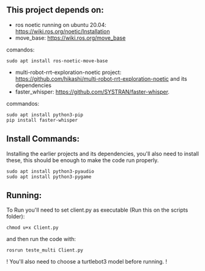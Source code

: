 ## This project depends on:
- ros noetic running on ubuntu 20.04: https://wiki.ros.org/noetic/Installation
- move_base: https://wiki.ros.org/move_base

comandos:

    sudo apt install ros-noetic-move-base
   
- multi-robot-rrt-exploration-noetic project: https://github.com/hikashi/multi-robot-rrt-exploration-noetic and its dependencies
- faster_whisper: https://github.com/SYSTRAN/faster-whisper.

commandos:

    sudo apt install python3-pip
    pip install faster-whisper


## Install Commands:
Installing the earlier projects and its dependencies, you'll also need to install these, this should be enough to make the code run properly.
    
    sudo apt install python3-pyaudio
    sudo apt install python3-pygame

## Running:
To Run you'll need to set client.py as executable (Run this on the scripts folder):

    chmod u+x Client.py 
and then run the code with:

    rosrun teste_multi Client.py

! You'll also need to choose a turtlebot3 model before running. !
